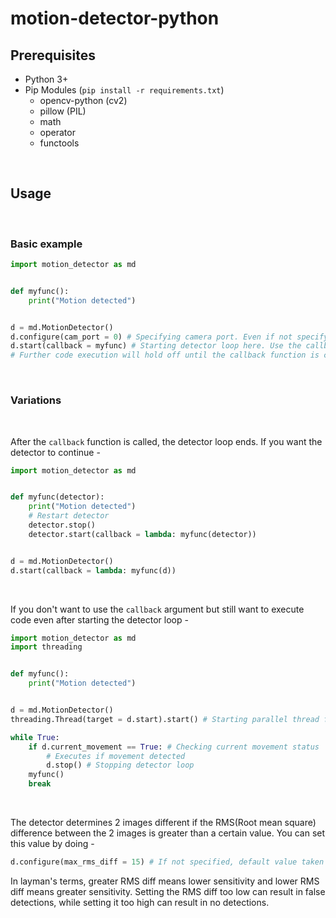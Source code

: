 # motion-detector-python


## Prerequisites
- Python 3+
- Pip Modules (`pip install -r requirements.txt`)
	- opencv-python (cv2)
	- pillow (PIL)
	- math
	- operator
	- functools

<br>

## Usage

<br>

### Basic example
```py
import motion_detector as md


def myfunc():
	print("Motion detected")


d = md.MotionDetector()
d.configure(cam_port = 0) # Specifying camera port. Even if not specifying, default is taken as 0.
d.start(callback = myfunc) # Starting detector loop here. Use the callback argument to set a function to be called upon detection of motion.  
# Further code execution will hold off until the callback function is called. If no callback is specified, the loop will not stop even if motion is detected.

```

<br>

### Variations

<br>

After the `callback` function is called, the detector loop ends. If you want the detector to continue -
```py
import motion_detector as md


def myfunc(detector):
    print("Motion detected")
    # Restart detector 
    detector.stop()
    detector.start(callback = lambda: myfunc(detector))


d = md.MotionDetector()
d.start(callback = lambda: myfunc(d))

```

<br>

If you don't want to use the `callback` argument but still want to execute code even after starting the detector loop - 
```py
import motion_detector as md
import threading


def myfunc():
	print("Motion detected")


d = md.MotionDetector()
threading.Thread(target = d.start).start() # Starting parallel thread for detector

while True:
    if d.current_movement == True: # Checking current movement status 
        # Executes if movement detected
        d.stop() # Stopping detector loop
	myfunc() 
	break        
```

<br>

The detector determines 2 images different if the RMS(Root mean square) difference between the 2 images is greater than a certain value. You can set this value by doing - 
```py
d.configure(max_rms_diff = 15) # If not specified, default value taken is 7
```
In layman's terms, greater RMS diff means lower sensitivity and lower RMS diff means greater sensitivity. Setting the RMS diff too low can result in false detections, while setting it too high can result in no detections. 
